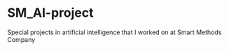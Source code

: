 # SM_AI-project
Special projects in artificial intelligence that I worked on at Smart Methods Company
